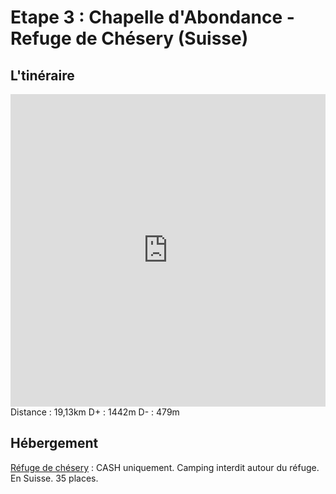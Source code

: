 # Etape 3 : Chapelle d'Abondance - Refuge de Chésery (Suisse)

## L'tinéraire

<iframe src="https://gpx.studio/?state=%7B%22ids%22:%5B%221T6iPolFYHdeOHUVyx7zVU_em5iiu1IDh%22%5D%7D&embed&distance" width="100%" height="500" frameborder="0" allowfullscreen><p><a href="https://gpx.studio/?state=%7B%22ids%22:%5B%221T6iPolFYHdeOHUVyx7zVU_em5iiu1IDh%22%5D%7D"></a></p></iframe>
Distance : 19,13km
D+ : 1442m
D- : 479m


## Hébergement

[Réfuge de chésery](https://www.lacvert.ch/fr/r%C3%A9servation/) : CASH uniquement. Camping interdit autour du réfuge. En Suisse. 35 places.

